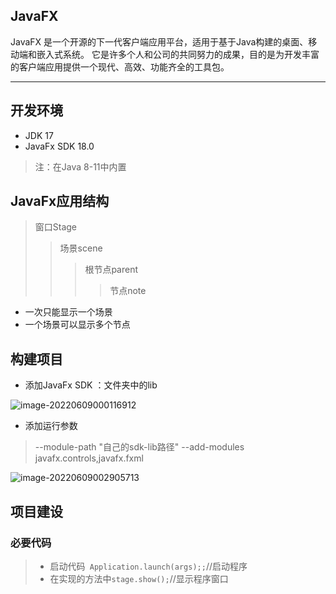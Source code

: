 ## JavaFX

JavaFX 是一个开源的下一代客户端应用平台，适用于基于Java构建的桌面、移动端和嵌入式系统。 它是许多个人和公司的共同努力的成果，目的是为开发丰富的客户端应用提供一个现代、高效、功能齐全的工具包。

---

## 开发环境

- JDK 17
- JavaFx SDK 18.0

> 注：在Java 8-11中内置

## JavaFx应用结构

> 窗口Stage
>
> > 场景scene
> >
> > > 根节点parent
> > >
> > > > 节点note

- 一次只能显示一个场景
- 一个场景可以显示多个节点

## 构建项目

- 添加JavaFx SDK ：文件夹中的lib

![image-20220609000116912](image-20220609000116912.png)

- 添加运行参数

> --module-path "自己的sdk-lib路径" --add-modules javafx.controls,javafx.fxml 

![image-20220609002905713](image-20220609002905713.png)

## 项目建设

### 必要代码

> - 启动代码` Application.launch(args);;`//启动程序
> - 在实现的方法中`stage.show();`//显示程序窗口